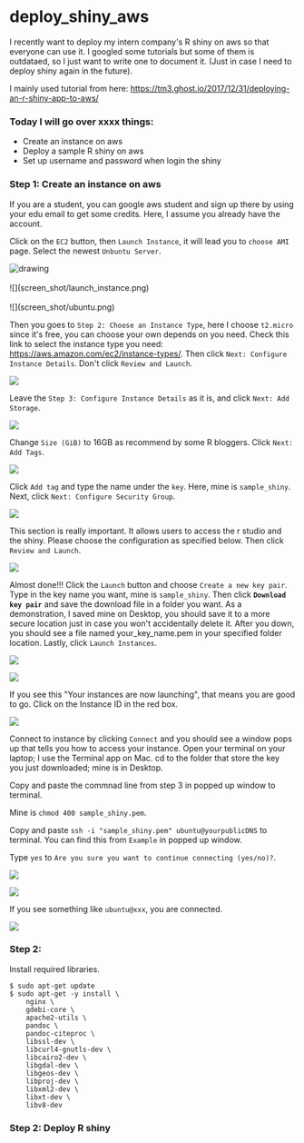 # deploy_shiny_aws

I recently want to deploy my intern company's R shiny on aws so that everyone can use it. I googled some tutorials but some of them is outdataed, so I just want to write one to document it. (Just in case I need to deploy shiny again in the future).

I mainly used tutorial from here: https://tm3.ghost.io/2017/12/31/deploying-an-r-shiny-app-to-aws/

### Today I will go over xxxx things:

* Create an instance on aws
* Deploy a sample R shiny on aws
* Set up username and password when login the shiny

### Step 1: Create an instance on aws

If you are a student, you can google aws student and sign up there by using your edu email to get some credits. Here, I assume you already have the account. 

Click on the `EC2` button, then `Launch Instance`, it will lead you to `choose AMI` page. Select the newest `Unbuntu Server`.

<img src="screen_shot/ec2.png" alt="drawing"/> 
<br/><br/>
![](screen_shot/launch_instance.png)
<br/><br/>
![](screen_shot/ubuntu.png)

Then you goes to `Step 2: Choose an Instance Type`, here I choose `t2.micro` since it's free, you can choose your own depends on you need. Check this link to select the instance type you need: https://aws.amazon.com/ec2/instance-types/. Then click `Next: Configure Instance Details`. Don't click `Review and Launch`. 

![](screen_shot/instance_storage.png)

Leave the `Step 3: Configure Instance Details` as it is, and click `Next: Add Storage`. 

![](screen_shot/step3.png)

Change `Size (GiB)` to 16GB as recommend by some R bloggers. Click `Next: Add Tags`.

![](screen_shot/add_storage.png)

Click `Add tag` and type the name under the `key`. Here, mine is `sample_shiny`. Next, click `Next: Configure Security Group`. 

![](screen_shot/add_tag.png)

This section is really important. It allows users to access the r studio and the shiny. Please choose the configuration as specified below. Then click `Review and Launch`. 

![](screen_shot/config_secure.png)

Almost done!!! Click the `Launch` button and choose `Create a new key pair`. Type in the key name you want, mine is `sample_shiny`. Then click **`Download key pair`** and save the download file in a folder you want. As a demonstration, I saved mine on Desktop, you should save it to a more secure location just in case you won't accidentally delete it. After you down, you should see a file named your_key_name.pem in your specified folder location. Lastly, click `Launch Instances`. 

![](screen_shot/review_launch.png)

![](screen_shot/create_key.png)

If you see this "Your instances are now launching", that means you are good to go. Click on the Instance ID in the red box.

![](screen_shot/success_instance.png)


Connect to instance by clicking `Connect` and you should see a window pops up that tells you how to access your instance. Open your terminal on your laptop; I use the Terminal app on Mac. cd to the folder that store the key you just downloaded; mine is in Desktop. 

Copy and paste the commnad line from step 3 in popped up window to terminal. 

Mine is `chmod 400 sample_shiny.pem`. 

Copy and paste `ssh -i "sample_shiny.pem" ubuntu@yourpublicDNS` to terminal. You can find this from `Example` in popped up window. 

Type `yes` to `Are you sure you want to continue connecting (yes/no)?`. 

![](screen_shot/connect_instance.png)

![](screen_shot/install_instance.png)

If you see something like `ubuntu@xxx`, you are connected. 

![](screen_shot/login_instance.png)

### Step 2: 

Install required libraries. 


```
$ sudo apt-get update
$ sudo apt-get -y install \
    nginx \
    gdebi-core \
    apache2-utils \
    pandoc \
    pandoc-citeproc \
    libssl-dev \
    libcurl4-gnutls-dev \
    libcairo2-dev \
    libgdal-dev \
    libgeos-dev \
    libproj-dev \
    libxml2-dev \
    libxt-dev \
    libv8-dev
```


### Step 2: Deploy R shiny


